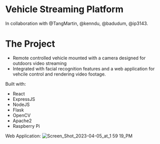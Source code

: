 # Vehicle Streaming Platform

In collaboration with @TangMartin, @kenndu, @badudum, @ip3143.  

# The Project  
 - Remote controlled vehicle mounted with a camera designed for outdoors video streaming 
 - Integrated with facial recognition features and a web application for vehcile control and rendering video footage.  
  
Built with:
 - React
 - ExpressJS
 - NodeJS
 - Flask
 - OpenCV
 - Apache2
 - Raspberry Pi


Web Application:
![Screen_Shot_2023-04-05_at_1 59 19_PM](https://user-images.githubusercontent.com/108425957/230276881-064ac78d-2237-4460-9c46-08ac5937d8eb.png)

